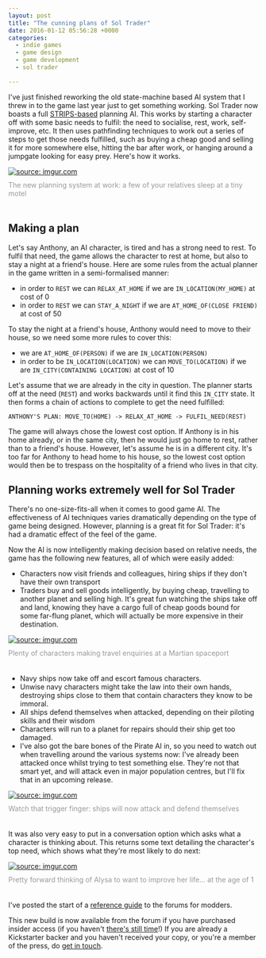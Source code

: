 ```yaml
---
layout: post
title: "The cunning plans of Sol Trader"
date: 2016-01-12 05:56:28 +0000
categories:
  - indie games
  - game design
  - game development
  - sol trader

---
```


I've just finished reworking the old state-machine based AI system that I threw
in to the game last year just to get something working. Sol Trader now boasts a
full
[STRIPS-based](http://aigamedev.com/open/article/strips-theorem-proving-problem-solving/)
planning AI. This works by starting a character off with some basic needs to
fulfil: the need to socialise, rest, work, self-improve, etc. It then uses
pathfinding techniques to work out a series of steps to get those needs
fulfilled, such as buying a cheap good and selling it for more somewhere else,
hitting the bar after work, or hanging around a jumpgate looking for easy prey. Here's how it works.

<div><a href="http://imgur.com/EeaL2Bp"><img src="http://i.imgur.com/EeaL2Bp.png" title="source: imgur.com"/></a>
<div style='color: #999; padding: 10px 0 20px 0px'>The new planning system at work: a few of your relatives sleep at a tiny motel</div></div>

## Making a plan

Let's say Anthony, an AI character, is tired and has a strong need to rest. To
fulfil that need, the game allows the character to rest at home, but also to
stay a night at a friend's house.  Here are some rules from the actual planner
in the game written in a semi-formalised manner:

* in order to `REST` we can `RELAX_AT_HOME` if we are `IN_LOCATION(MY_HOME)` at cost of 0
* in order to `REST` we can `STAY_A_NIGHT` if we are `AT_HOME_OF(CLOSE FRIEND)` at cost of 50

To stay the night at a friend's house, Anthony would need to move to their house, so we need some more rules to cover this:

* we are `AT_HOME_OF(PERSON)` if we are `IN_LOCATION(PERSON)`
* in order to be `IN_LOCATION(LOCATION)` we can `MOVE_TO(LOCATION)` if we are `IN_CITY(CONTAINING LOCATION)` at cost of 10

Let's assume that we are already in the city in question. The planner starts off at the need (`REST`) and works backwards until it find this `IN_CITY` state. It then forms a chain of actions to complete to get the need fulfilled:

    ANTHONY'S PLAN: MOVE_TO(HOME) -> RELAX_AT_HOME -> FULFIL_NEED(REST)

The game will always chose the lowest cost option. If Anthony is in his home already, or in the same city, then he would just go home to rest, rather than to a friend's house. However, let's assume he is in a different city. It's too far for Anthony to head home to his house, so the lowest cost option would then be to trespass on the hospitality of a friend who lives in that city.

## Planning works extremely well for Sol Trader

There's no one-size-fits-all when it comes to good game AI. The effectiveness
of AI techniques varies dramatically depending on the type of game being
designed. However, planning is a great fit for Sol Trader: it's had
a dramatic effect of the feel of the game.

Now the AI is now intelligently making decision based on relative needs, the
game has the following new features, all of which were easily added:

* Characters now visit friends and colleagues, hiring ships if they don't have their own transport
* Traders buy and sell goods intelligently, by buying cheap, travelling to another planet and selling
high. It's great fun watching the ships take off and land, knowing they have a cargo
full of cheap goods bound for some far-flung planet, which will actually be
more expensive in their destination.

<div><a href="http://imgur.com/uukvQ3t"><img src="http://i.imgur.com/uukvQ3t.png" title="source: imgur.com"/></a>
<div style='color: #999; padding: 10px 0 20px 0px'>Plenty of characters making travel enquiries at a Martian spaceport</div></div>

* Navy ships now take off and escort famous characters.
* Unwise navy characters might take the law into their own hands, destroying ships close to them that contain characters they know to be immoral.
* All ships defend themselves when attacked, depending on their piloting skills and their wisdom
* Characters will run to a planet for repairs should their ship get too damaged.
* I've also got the bare bones of the Pirate AI in, so you need to watch out when travelling around the various systems now: I've already been attacked once whilst trying to test something else. They're not that smart yet, and will attack even in major population centres, but I'll fix that in an upcoming release.

<div><a href="http://imgur.com/Ph1Ml1m"><img src="http://i.imgur.com/Ph1Ml1m.png" title="source: imgur.com"/></a>
<div style='color: #999; padding: 10px 0 20px 0px'>Watch that trigger finger: ships will now attack and defend themselves</div></div>

It was also very easy to put in a conversation option which asks what a
character is thinking about. This returns some text detailing the character's
top need, which shows what they're most likely to do next:

<div><a href="http://imgur.com/cJ367oH"><img src="http://i.imgur.com/cJ367oH.png" title="source: imgur.com"/></a>
<div style='color: #999; padding: 10px 0 20px 0px'>Pretty forward thinking of Alysa to want to improve her life... at the age of 1</div></div>

I've posted the start of a [reference guide](http://forums.soltrader.net/post/modding-planner-data-structures-7884634?pid=1290506069) to the forums for modders.

This new build is now available from the forum if you have purchased insider access (if you haven't [there's still time](http://soltrader.net/back-us)!) If you are already a Kickstarter backer and you haven't received your copy, or you're a member of the press, do [get in touch](mailto:support@soltrader.net).

